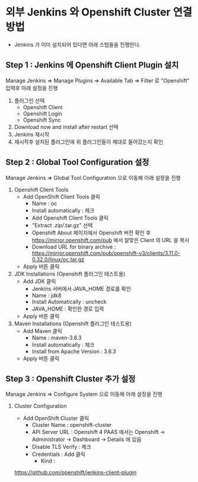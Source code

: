 # 외부 Jenkins 와 Openshift Cluster 연결 방법

- Jenkins 가 이미 설치되어 있다면 아래 스텝들을 진행한다.

## Step 1 : Jenkins 에 Openshift Client Plugin 설치
 
Manage Jenkins => Manage Plugins => Available Tab => Filter 로 "Openshift" 입력후 아래 설정을 진행

1. 플러그인 선택
     - Openshift Client
     - Openshift Login
     - Openshift Sync
2. Download now and install after restart 선택
3. Jenkins 재시작
4. 재시작후 설치된 플러그인에 위 플러그인들이 제대로 들어갔는지 확인

## Step 2 : Global Tool Configuration 설정

Manage Jenkins => Global Tool Configuration 으로 이동해 아래 설정을 진행

1. Openshift Client Tools 
    - Add OpenShift Client Tools 클릭
      - Name : oc
      - Install automatically : 체크
      - Add Openshift Client Tools 클릭
      - "Extract *.zip/*.tar.gz" 선택
      - Openshift About 페이지에서 Openshift 버전 확인 후 https://mirror.openshift.com/pub 에서 알맞은 Client 의 URL 을 복사
      - Download URL for binary archive : https://mirror.openshift.com/pub/openshift-v3/clients/3.11.0-0.32.0/linux/oc.tar.gz
    - Apply 버튼 클릭  
2. JDK Installations (Openshift 플러그인 테스트용)
    - Add JDK 클릭
      - Jenkins 서버에서 JAVA_HOME 경로를 확인
      - Name : jdk8
      - Install Automatically : uncheck
      - JAVA_HOME : 확인한 경로 입력
    - Apply 버튼 클릭 
3.  Maven Installations (Openshift 플러그인 테스트용)
    - Add Maven 클릭
      - Name : maven-3.6.3
      - Install automatically : 체크
      - Install from Apache Version : 3.6.3
    - Apply 버튼 클릭 
    
## Step 3 : Openshift Cluster 추가 설정

Manage Jenkins => Configure System 으로 이동해 아래 설정을 진행

1. Cluster Configuration
    - Add OpenShift Cluster 클릭
      - Cluster Name : openshift-cluster
      - API Server URL : Openshift 4 PAAS 에서는 Openshift -> Administrator -> Dashboard -> Details 에 있음
      - Disable TLS Verify : 체크
      - Credentials : Add 클릭
        - Kind : 
      
    
    
    
    https://github.com/openshift/jenkins-client-plugin

